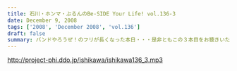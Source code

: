 ```yaml
---
title: 石川・ホンマ・ぶるんのBe-SIDE Your Life! vol.136-3
date: December 9, 2008
tags: ['2008', 'December 2008', 'vol.136']
draft: false
summary: バンドやろうぜ！のフリが長くなった本日・・・是非ともこの３本目をお聴きいただき・・・そして４本目へ・・・NAMAE
---
```


http://project-phi.ddo.jp/ishikawa/ishikawa136_3.mp3